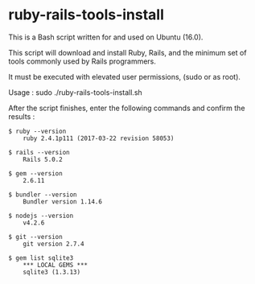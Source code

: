 # ruby-rails-tools-install

This is a Bash script written for and used on Ubuntu (16.0).

This script will download and install Ruby, Rails, and the minimum set of tools commonly used by Rails programmers.

It must be executed with elevated user permissions, (sudo or as root).

Usage :
  sudo ./ruby-rails-tools-install.sh

After the script finishes, enter the following commands and confirm the results :

    $ ruby --version
        ruby 2.4.1p111 (2017-03-22 revision 58053)

    $ rails --version
        Rails 5.0.2

    $ gem --version
        2.6.11

    $ bundler --version
        Bundler version 1.14.6

    $ nodejs --version
        v4.2.6

    $ git --version
        git version 2.7.4

    $ gem list sqlite3
        *** LOCAL GEMS ***
        sqlite3 (1.3.13)

